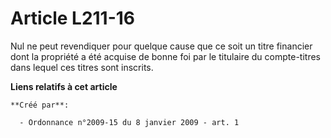 # Article L211-16

Nul ne peut revendiquer pour quelque cause que ce soit un titre financier dont la propriété a été acquise de bonne foi par le
titulaire du compte-titres dans lequel ces titres sont inscrits.

**Liens relatifs à cet article**

	**Créé par**:

	  - Ordonnance n°2009-15 du 8 janvier 2009 - art. 1
